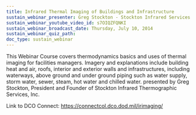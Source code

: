 ```yaml
---
title: Infrared Thermal Imaging of Buildings and Infrastructure
sustain_webinar_presenter: Greg Stockton - Stockton Infrared Services
sustain_webinar_youtube_video_id: s7OIQZFQNKI
sustain_webinar_broadcast_date: Thursday, July 10, 2014
sustain_webinar_quiz_path:
doc_type: sustain_webinar
---
```


This Webinar Course covers thermodynamics basics and uses of thermal imaging for facilities managers. Imagery and explanations include building heat and air, roofs, interior and exterior walls and infrastructures, including waterways, above ground and under ground piping such as water supply, storm water, sewer, steam, hot water and chilled water. presented by Greg Stockton, President and Founder of Stockton Infrared Thermographic Services, Inc.

Link to DCO Connect: https://connectcol.dco.dod.mil/irimaging/

